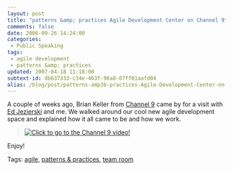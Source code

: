 ```yaml
---
layout: post
title: "patterns &amp; practices Agile Development Center on Channel 9"
comments: false
date: 2006-09-26 14:24:00
categories:
 - Public Speaking
tags:
 - agile development
 - patterns &amp; practices
updated: 2007-04-18 11:18:00
subtext-id: db637333-c34e-463f-96a8-07ff01aafd04
alias: /blog/post/patterns-amp3b-practices-Agile-Development-Center-on-Channel-9.aspx
---
```


A couple of weeks ago, Brian Keller from [Channel 9](http://channel9.msdn.com/)
came by for a visit with [Ed Jezierski](http://blogs.msdn.com/edjez) and me. We
walked around our cool new agile development space and explained how it all
came to be and how we work.

> [![Click to go to the Channel 9
> video!](http://www.peterprovost.org/Files/patternspracticesAgileDevelopmentCentero_D894/image06.png)](http://channel9.msdn.com/ShowPost.aspx?PostID=238321)

Enjoy!

Tags: [agile](http://del.icio.us/popular/agile), [patterns &
practices](http://del.icio.us/popular/patterns+&+practices), [team
room](http://del.icio.us/popular/team+room)
